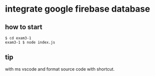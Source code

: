 # integrate google firebase database

## how to start

```
$ cd exam3-1
exam3-1 $ node index.js
```

## tip

with ms vscode and format source code with shortcut.
